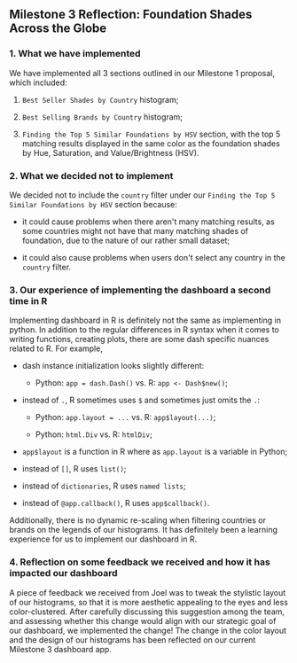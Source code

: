 ## Milestone 3 Reflection: Foundation Shades Across the Globe

### 1. What we have implemented

We have implemented all 3 sections outlined in our Milestone 1 proposal, which included:

1. `Best Seller Shades by Country` histogram;

2. `Best Selling Brands by Country` histogram;

3. `Finding the Top 5 Similar Foundations by HSV` section, with the top 5 matching results displayed in the same color as the foundation shades by Hue, Saturation, and Value/Brightness (HSV).

### 2. What we decided not to implement

We decided not to include the `country` filter under our `Finding the Top 5 Similar Foundations by HSV` section because:

* it could cause problems when there aren't many matching results, as some countries might not have that many matching shades of foundation, due to the nature of our rather small dataset;

* it could also cause problems when users don't select any country in the `country` filter. 

### 3. Our experience of implementing the dashboard a second time in R

Implementing dashboard in R is definitely not the same as implementing in python. In addition to the regular differences in R syntax when it comes to writing functions, creating plots, there are some dash specific nuances related to R. For example,

* dash instance initialization looks slightly different:
  
  * Python: `app = dash.Dash()` vs. R: `app <- Dash$new()`;

* instead of `.`, R sometimes uses `$` and sometimes just omits the `.`:
  
  * Python: `app.layout = ...` vs. R: `app$layout(...)`;
  
  * Python: `html.Div` vs. R: `htmlDiv`;
  
* `app$layout` is a function in R where as `app.layout` is a variable in Python;

* instead of `[]`, R uses `list()`;

* instead of `dictionaries`, R uses `named lists`;

* instead of `@app.callback()`, R uses `app$callback()`.

Additionally, there is no dynamic re-scaling when filtering countries or brands on the legends of our histograms. It has definitely been a learning experience for us to implement our dashboard in R.

### 4. Reflection on some feedback we received and how it has impacted our dashboard

A piece of feedback we received from Joel was to tweak the stylistic layout of our histograms, so that it is more aesthetic appealing to the eyes and less color-clustered. After carefully discussing this suggestion among the team, and assessing whether this change would align with our strategic goal of our dashboard, we implemented the change! The change in the color layout and the design of our histograms has been reflected on our current Milestone 3 dashboard app.    


